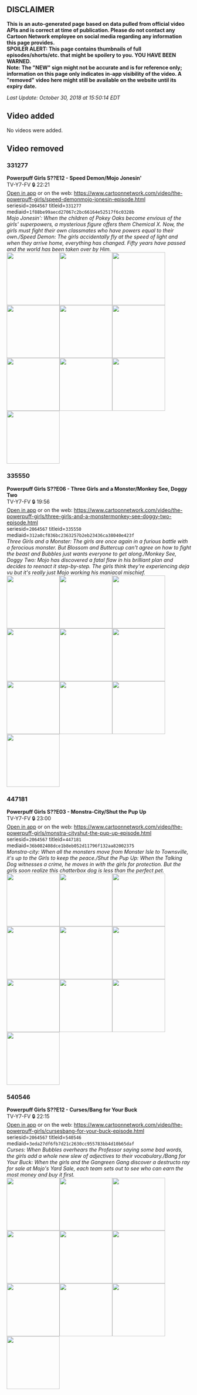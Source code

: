 ## DISCLAIMER
**This is an auto-generated page based on data pulled from official video APIs and is correct at time of publication. Please do not contact any Cartoon Network employee on social media regarding any information this page provides.**  
**SPOILER ALERT: This page contains thumbnails of full episodes/shorts/etc. that might be spoilery to you. YOU HAVE BEEN WARNED.**  
**Note: The "NEW" sign might not be accurate and is for reference only; information on this page only indicates in-app visibility of the video. A "removed" video here might still be available on the website until its expiry date.**  

_Last Update: October 30, 2018 at 15:50:14 EDT_
## Video added
No videos were added.
## Video removed
### 331277
**Powerpuff Girls S??E12 - Speed Demon/Mojo Jonesin'**  
TV-Y7-FV 🔒 22:21  
[Open in app](https://tinyurl.com/yb4g8tym) or on the web: https://www.cartoonnetwork.com/video/the-powerpuff-girls/speed-demonmojo-jonesin-episode.html  
seriesid=`2064567` titleid=`331277` mediaid=`1f88be99aecd27067c2bc66164e52517f6c0328b`  
_Mojo Jonesin':  When the children of Pokey Oaks become envious of the girls' superpowers, a mysterious figure offers them Chemical X. Now, the girls must fight their own classmates who have powers equal to their own./Speed Demon: The girls accidentally fly at the speed of light and when they arrive home, everything has changed. Fifty years have passed and the world has been taken over by Him._  
<a href="https://s3.amazonaws.com/cn-orchestrator/331277_001_1280x720.jpg"><img src="https://s3.amazonaws.com/cn-orchestrator/331277_001_640x360.jpg" height="144px" /></a><a href="https://s3.amazonaws.com/cn-orchestrator/331277_002_1280x720.jpg"><img src="https://s3.amazonaws.com/cn-orchestrator/331277_002_640x360.jpg" height="144px" /></a><a href="https://s3.amazonaws.com/cn-orchestrator/331277_003_1280x720.jpg"><img src="https://s3.amazonaws.com/cn-orchestrator/331277_003_640x360.jpg" height="144px" /></a><a href="https://s3.amazonaws.com/cn-orchestrator/331277_004_1280x720.jpg"><img src="https://s3.amazonaws.com/cn-orchestrator/331277_004_640x360.jpg" height="144px" /></a><a href="https://s3.amazonaws.com/cn-orchestrator/331277_005_1280x720.jpg"><img src="https://s3.amazonaws.com/cn-orchestrator/331277_005_640x360.jpg" height="144px" /></a><a href="https://s3.amazonaws.com/cn-orchestrator/331277_006_1280x720.jpg"><img src="https://s3.amazonaws.com/cn-orchestrator/331277_006_640x360.jpg" height="144px" /></a><a href="https://s3.amazonaws.com/cn-orchestrator/331277_007_1280x720.jpg"><img src="https://s3.amazonaws.com/cn-orchestrator/331277_007_640x360.jpg" height="144px" /></a><a href="https://s3.amazonaws.com/cn-orchestrator/331277_008_1280x720.jpg"><img src="https://s3.amazonaws.com/cn-orchestrator/331277_008_640x360.jpg" height="144px" /></a><a href="https://s3.amazonaws.com/cn-orchestrator/331277_009_1280x720.jpg"><img src="https://s3.amazonaws.com/cn-orchestrator/331277_009_640x360.jpg" height="144px" /></a><a href="https://s3.amazonaws.com/cn-orchestrator/331277_010_1280x720.jpg"><img src="https://s3.amazonaws.com/cn-orchestrator/331277_010_640x360.jpg" height="144px" /></a>
### 335550
**Powerpuff Girls S??E06 - Three Girls and a Monster/Monkey See, Doggy Two**  
TV-Y7-FV 🔒 19:56  
[Open in app](https://tinyurl.com/yccrmeqa) or on the web: https://www.cartoonnetwork.com/video/the-powerpuff-girls/three-girls-and-a-monstermonkey-see-doggy-two-episode.html  
seriesid=`2064567` titleid=`335550` mediaid=`312a0cf836bc2363257b2eb23436ca38040e423f`  
_Three Girls and a Monster: The girls are once again in a furious battle with a ferocious monster. But Blossom and Buttercup can't agree on how to fight the beast and Bubbles just wants everyone to get along./Monkey See, Doggy Two: Mojo has discovered a fatal flaw in his brilliant plan and decides to reenact it step-by-step. The girls think they're experiencing deja vu but it's really just Mojo working his maniacal mischief._  
<a href="https://s3.amazonaws.com/cn-orchestrator/335550_001_1280x720.jpg"><img src="https://s3.amazonaws.com/cn-orchestrator/335550_001_640x360.jpg" height="144px" /></a><a href="https://s3.amazonaws.com/cn-orchestrator/335550_002_1280x720.jpg"><img src="https://s3.amazonaws.com/cn-orchestrator/335550_002_640x360.jpg" height="144px" /></a><a href="https://s3.amazonaws.com/cn-orchestrator/335550_003_1280x720.jpg"><img src="https://s3.amazonaws.com/cn-orchestrator/335550_003_640x360.jpg" height="144px" /></a><a href="https://s3.amazonaws.com/cn-orchestrator/335550_004_1280x720.jpg"><img src="https://s3.amazonaws.com/cn-orchestrator/335550_004_640x360.jpg" height="144px" /></a><a href="https://s3.amazonaws.com/cn-orchestrator/335550_005_1280x720.jpg"><img src="https://s3.amazonaws.com/cn-orchestrator/335550_005_640x360.jpg" height="144px" /></a><a href="https://s3.amazonaws.com/cn-orchestrator/335550_006_1280x720.jpg"><img src="https://s3.amazonaws.com/cn-orchestrator/335550_006_640x360.jpg" height="144px" /></a><a href="https://s3.amazonaws.com/cn-orchestrator/335550_007_1280x720.jpg"><img src="https://s3.amazonaws.com/cn-orchestrator/335550_007_640x360.jpg" height="144px" /></a><a href="https://s3.amazonaws.com/cn-orchestrator/335550_008_1280x720.jpg"><img src="https://s3.amazonaws.com/cn-orchestrator/335550_008_640x360.jpg" height="144px" /></a><a href="https://s3.amazonaws.com/cn-orchestrator/335550_009_1280x720.jpg"><img src="https://s3.amazonaws.com/cn-orchestrator/335550_009_640x360.jpg" height="144px" /></a><a href="https://s3.amazonaws.com/cn-orchestrator/335550_010_1280x720.jpg"><img src="https://s3.amazonaws.com/cn-orchestrator/335550_010_640x360.jpg" height="144px" /></a>
### 447181
**Powerpuff Girls S??E03 - Monstra-City/Shut the Pup Up**  
TV-Y7-FV 🔒 23:00  
[Open in app](https://tinyurl.com/yamy6nr2) or on the web: https://www.cartoonnetwork.com/video/the-powerpuff-girls/monstra-cityshut-the-pup-up-episode.html  
seriesid=`2064567` titleid=`447181` mediaid=`36b082408dce1b8eb052d11796f132aa82002375`  
_Monstra-city: When all the monsters move from Monster Isle to Townsville, it's up to the Girls to keep the peace./Shut the Pup Up: When the Talking Dog witnesses a crime, he moves in with the girls for protection. But the girls soon realize this chatterbox dog is less than the perfect pet._  
<a href="https://s3.amazonaws.com/cn-orchestrator/447181_001_1280x720.jpg"><img src="https://s3.amazonaws.com/cn-orchestrator/447181_001_640x360.jpg" height="144px" /></a><a href="https://s3.amazonaws.com/cn-orchestrator/447181_002_1280x720.jpg"><img src="https://s3.amazonaws.com/cn-orchestrator/447181_002_640x360.jpg" height="144px" /></a><a href="https://s3.amazonaws.com/cn-orchestrator/447181_003_1280x720.jpg"><img src="https://s3.amazonaws.com/cn-orchestrator/447181_003_640x360.jpg" height="144px" /></a><a href="https://s3.amazonaws.com/cn-orchestrator/447181_004_1280x720.jpg"><img src="https://s3.amazonaws.com/cn-orchestrator/447181_004_640x360.jpg" height="144px" /></a><a href="https://s3.amazonaws.com/cn-orchestrator/447181_005_1280x720.jpg"><img src="https://s3.amazonaws.com/cn-orchestrator/447181_005_640x360.jpg" height="144px" /></a><a href="https://s3.amazonaws.com/cn-orchestrator/447181_006_1280x720.jpg"><img src="https://s3.amazonaws.com/cn-orchestrator/447181_006_640x360.jpg" height="144px" /></a><a href="https://s3.amazonaws.com/cn-orchestrator/447181_007_1280x720.jpg"><img src="https://s3.amazonaws.com/cn-orchestrator/447181_007_640x360.jpg" height="144px" /></a><a href="https://s3.amazonaws.com/cn-orchestrator/447181_008_1280x720.jpg"><img src="https://s3.amazonaws.com/cn-orchestrator/447181_008_640x360.jpg" height="144px" /></a><a href="https://s3.amazonaws.com/cn-orchestrator/447181_009_1280x720.jpg"><img src="https://s3.amazonaws.com/cn-orchestrator/447181_009_640x360.jpg" height="144px" /></a><a href="https://s3.amazonaws.com/cn-orchestrator/447181_010_1280x720.jpg"><img src="https://s3.amazonaws.com/cn-orchestrator/447181_010_640x360.jpg" height="144px" /></a>
### 540546
**Powerpuff Girls S??E12 - Curses/Bang for Your Buck**  
TV-Y7-FV 🔒 22:15  
[Open in app](https://tinyurl.com/ycvblzm8) or on the web: https://www.cartoonnetwork.com/video/the-powerpuff-girls/cursesbang-for-your-buck-episode.html  
seriesid=`2064567` titleid=`540546` mediaid=`3eda27df6fb7d21c2630cc955783bb4d10b65daf`  
_Curses: When Bubbles overhears the Professor saying some bad words, the girls add a whole new slew of adjectives to their vocabulary./Bang for Your Buck: When the girls and the Gangreen Gang discover a destructo ray for sale at Mojo's Yard Sale, each team sets out to see who can earn the most money and buy it first._  
<a href="https://s3.amazonaws.com/cn-orchestrator/540546_001_1280x720.jpg"><img src="https://s3.amazonaws.com/cn-orchestrator/540546_001_640x360.jpg" height="144px" /></a><a href="https://s3.amazonaws.com/cn-orchestrator/540546_002_1280x720.jpg"><img src="https://s3.amazonaws.com/cn-orchestrator/540546_002_640x360.jpg" height="144px" /></a><a href="https://s3.amazonaws.com/cn-orchestrator/540546_003_1280x720.jpg"><img src="https://s3.amazonaws.com/cn-orchestrator/540546_003_640x360.jpg" height="144px" /></a><a href="https://s3.amazonaws.com/cn-orchestrator/540546_004_1280x720.jpg"><img src="https://s3.amazonaws.com/cn-orchestrator/540546_004_640x360.jpg" height="144px" /></a><a href="https://s3.amazonaws.com/cn-orchestrator/540546_005_1280x720.jpg"><img src="https://s3.amazonaws.com/cn-orchestrator/540546_005_640x360.jpg" height="144px" /></a><a href="https://s3.amazonaws.com/cn-orchestrator/540546_006_1280x720.jpg"><img src="https://s3.amazonaws.com/cn-orchestrator/540546_006_640x360.jpg" height="144px" /></a><a href="https://s3.amazonaws.com/cn-orchestrator/540546_007_1280x720.jpg"><img src="https://s3.amazonaws.com/cn-orchestrator/540546_007_640x360.jpg" height="144px" /></a><a href="https://s3.amazonaws.com/cn-orchestrator/540546_008_1280x720.jpg"><img src="https://s3.amazonaws.com/cn-orchestrator/540546_008_640x360.jpg" height="144px" /></a><a href="https://s3.amazonaws.com/cn-orchestrator/540546_009_1280x720.jpg"><img src="https://s3.amazonaws.com/cn-orchestrator/540546_009_640x360.jpg" height="144px" /></a><a href="https://s3.amazonaws.com/cn-orchestrator/540546_010_1280x720.jpg"><img src="https://s3.amazonaws.com/cn-orchestrator/540546_010_640x360.jpg" height="144px" /></a>

